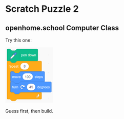 # Scratch Puzzle 2
## openhome.school Computer Class

Try this one:

![Puzzle 2](/puzzles/simple-2.png)

Guess first, then build.
